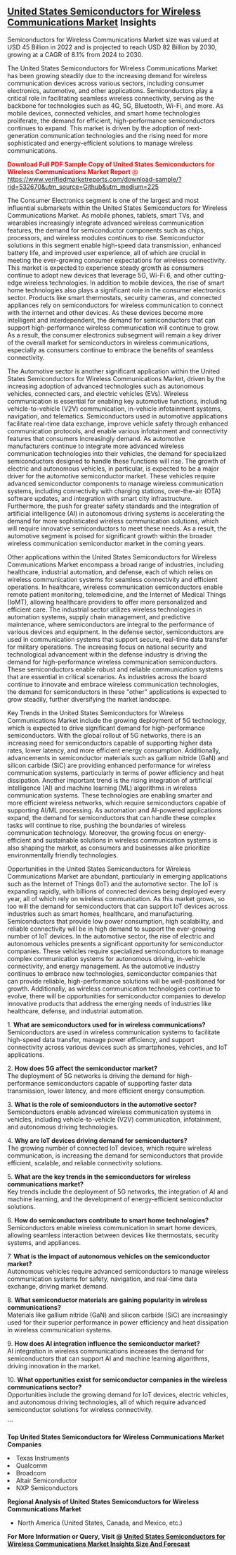 <h2><a href="https://www.verifiedmarketreports.com/download-sample/?rid=532670&amp;utm_source=Github&amp;utm_medium=225" target="_blank">United States Semiconductors for Wireless Communications Market</a> Insights</h2><p>Semiconductors for Wireless Communications Market size was valued at USD 45 Billion in 2022 and is projected to reach USD 82 Billion by 2030, growing at a CAGR of 8.1% from 2024 to 2030.</p><p> <p>The United States Semiconductors for Wireless Communications Market has been growing steadily due to the increasing demand for wireless communication devices across various sectors, including consumer electronics, automotive, and other applications. Semiconductors play a critical role in facilitating seamless wireless connectivity, serving as the backbone for technologies such as 4G, 5G, Bluetooth, Wi-Fi, and more. As mobile devices, connected vehicles, and smart home technologies proliferate, the demand for efficient, high-performance semiconductors continues to expand. This market is driven by the adoption of next-generation communication technologies and the rising need for more sophisticated and energy-efficient solutions to manage wireless communications. <p><span class=""><span style="color: #ff0000;"><strong>Download Full PDF Sample Copy of United States Semiconductors for Wireless Communications Market Report</strong> @ </span><a href="https://www.verifiedmarketreports.com/download-sample/?rid=532670&amp;utm_source=Github&amp;utm_medium=225" target="_blank">https://www.verifiedmarketreports.com/download-sample/?rid=532670&amp;utm_source=Github&amp;utm_medium=225</a></span></p></p> <p>The Consumer Electronics segment is one of the largest and most influential submarkets within the United States Semiconductors for Wireless Communications Market. As mobile phones, tablets, smart TVs, and wearables increasingly integrate advanced wireless communication features, the demand for semiconductor components such as chips, processors, and wireless modules continues to rise. Semiconductor solutions in this segment enable high-speed data transmission, enhanced battery life, and improved user experience, all of which are crucial in meeting the ever-growing consumer expectations for wireless connectivity. This market is expected to experience steady growth as consumers continue to adopt new devices that leverage 5G, Wi-Fi 6, and other cutting-edge wireless technologies. In addition to mobile devices, the rise of smart home technologies also plays a significant role in the consumer electronics sector. Products like smart thermostats, security cameras, and connected appliances rely on semiconductors for wireless communication to connect with the internet and other devices. As these devices become more intelligent and interdependent, the demand for semiconductors that can support high-performance wireless communication will continue to grow. As a result, the consumer electronics subsegment will remain a key driver of the overall market for semiconductors in wireless communications, especially as consumers continue to embrace the benefits of seamless connectivity. <p>The Automotive sector is another significant application within the United States Semiconductors for Wireless Communications Market, driven by the increasing adoption of advanced technologies such as autonomous vehicles, connected cars, and electric vehicles (EVs). Wireless communication is essential for enabling key automotive functions, including vehicle-to-vehicle (V2V) communication, in-vehicle infotainment systems, navigation, and telematics. Semiconductors used in automotive applications facilitate real-time data exchange, improve vehicle safety through enhanced communication protocols, and enable various infotainment and connectivity features that consumers increasingly demand. As automotive manufacturers continue to integrate more advanced wireless communication technologies into their vehicles, the demand for specialized semiconductors designed to handle these functions will rise. The growth of electric and autonomous vehicles, in particular, is expected to be a major driver for the automotive semiconductor market. These vehicles require advanced semiconductor components to manage wireless communication systems, including connectivity with charging stations, over-the-air (OTA) software updates, and integration with smart city infrastructure. Furthermore, the push for greater safety standards and the integration of artificial intelligence (AI) in autonomous driving systems is accelerating the demand for more sophisticated wireless communication solutions, which will require innovative semiconductors to meet these needs. As a result, the automotive segment is poised for significant growth within the broader wireless communication semiconductor market in the coming years. <p>Other applications within the United States Semiconductors for Wireless Communications Market encompass a broad range of industries, including healthcare, industrial automation, and defense, each of which relies on wireless communication systems for seamless connectivity and efficient operations. In healthcare, wireless communication semiconductors enable remote patient monitoring, telemedicine, and the Internet of Medical Things (IoMT), allowing healthcare providers to offer more personalized and efficient care. The industrial sector utilizes wireless technologies in automation systems, supply chain management, and predictive maintenance, where semiconductors are integral to the performance of various devices and equipment. In the defense sector, semiconductors are used in communication systems that support secure, real-time data transfer for military operations. The increasing focus on national security and technological advancement within the defense industry is driving the demand for high-performance wireless communication semiconductors. These semiconductors enable robust and reliable communication systems that are essential in critical scenarios. As industries across the board continue to innovate and embrace wireless communication technologies, the demand for semiconductors in these "other" applications is expected to grow steadily, further diversifying the market landscape. <p>Key Trends in the United States Semiconductors for Wireless Communications Market include the growing deployment of 5G technology, which is expected to drive significant demand for high-performance semiconductors. With the global rollout of 5G networks, there is an increasing need for semiconductors capable of supporting higher data rates, lower latency, and more efficient energy consumption. Additionally, advancements in semiconductor materials such as gallium nitride (GaN) and silicon carbide (SiC) are providing enhanced performance for wireless communication systems, particularly in terms of power efficiency and heat dissipation. Another important trend is the rising integration of artificial intelligence (AI) and machine learning (ML) algorithms in wireless communication systems. These technologies are enabling smarter and more efficient wireless networks, which require semiconductors capable of supporting AI/ML processing. As automation and AI-powered applications expand, the demand for semiconductors that can handle these complex tasks will continue to rise, pushing the boundaries of wireless communication technology. Moreover, the growing focus on energy-efficient and sustainable solutions in wireless communication systems is also shaping the market, as consumers and businesses alike prioritize environmentally friendly technologies. <p>Opportunities in the United States Semiconductors for Wireless Communications Market are abundant, particularly in emerging applications such as the Internet of Things (IoT) and the automotive sector. The IoT is expanding rapidly, with billions of connected devices being deployed every year, all of which rely on wireless communication. As this market grows, so too will the demand for semiconductors that can support IoT devices across industries such as smart homes, healthcare, and manufacturing. Semiconductors that provide low power consumption, high scalability, and reliable connectivity will be in high demand to support the ever-growing number of IoT devices. In the automotive sector, the rise of electric and autonomous vehicles presents a significant opportunity for semiconductor companies. These vehicles require specialized semiconductors to manage complex communication systems for autonomous driving, in-vehicle connectivity, and energy management. As the automotive industry continues to embrace new technologies, semiconductor companies that can provide reliable, high-performance solutions will be well-positioned for growth. Additionally, as wireless communication technologies continue to evolve, there will be opportunities for semiconductor companies to develop innovative products that address the emerging needs of industries like healthcare, defense, and industrial automation. <p>1. <strong>What are semiconductors used for in wireless communications?</strong><br>Semiconductors are used in wireless communication systems to facilitate high-speed data transfer, manage power efficiency, and support connectivity across various devices such as smartphones, vehicles, and IoT applications.</p> <p>2. <strong>How does 5G affect the semiconductor market?</strong><br>The deployment of 5G networks is driving the demand for high-performance semiconductors capable of supporting faster data transmission, lower latency, and more efficient energy consumption.</p> <p>3. <strong>What is the role of semiconductors in the automotive sector?</strong><br>Semiconductors enable advanced wireless communication systems in vehicles, including vehicle-to-vehicle (V2V) communication, infotainment, and autonomous driving technologies.</p> <p>4. <strong>Why are IoT devices driving demand for semiconductors?</strong><br>The growing number of connected IoT devices, which require wireless communication, is increasing the demand for semiconductors that provide efficient, scalable, and reliable connectivity solutions.</p> <p>5. <strong>What are the key trends in the semiconductors for wireless communications market?</strong><br>Key trends include the deployment of 5G networks, the integration of AI and machine learning, and the development of energy-efficient semiconductor solutions.</p> <p>6. <strong>How do semiconductors contribute to smart home technologies?</strong><br>Semiconductors enable wireless communication in smart home devices, allowing seamless interaction between devices like thermostats, security systems, and appliances.</p> <p>7. <strong>What is the impact of autonomous vehicles on the semiconductor market?</strong><br>Autonomous vehicles require advanced semiconductors to manage wireless communication systems for safety, navigation, and real-time data exchange, driving market demand.</p> <p>8. <strong>What semiconductor materials are gaining popularity in wireless communications?</strong><br>Materials like gallium nitride (GaN) and silicon carbide (SiC) are increasingly used for their superior performance in power efficiency and heat dissipation in wireless communication systems.</p> <p>9. <strong>How does AI integration influence the semiconductor market?</strong><br>AI integration in wireless communications increases the demand for semiconductors that can support AI and machine learning algorithms, driving innovation in the market.</p> <p>10. <strong>What opportunities exist for semiconductor companies in the wireless communications sector?</strong><br>Opportunities include the growing demand for IoT devices, electric vehicles, and autonomous driving technologies, all of which require advanced semiconductor solutions for wireless connectivity.</p> ```</p><p><strong>Top United States Semiconductors for Wireless Communications Market Companies</strong></p><div data-test-id=""><p><li>Texas Instruments</li><li> Qualcomm</li><li> Broadcom</li><li> Altair Semiconductor</li><li> NXP Semiconductors</li></p><div><strong>Regional Analysis of&nbsp;United States Semiconductors for Wireless Communications Market</strong></div><ul><li dir="ltr"><p dir="ltr">North America&nbsp;(United States, Canada, and Mexico, etc.)</p></li></ul><p><strong>For More Information or Query, Visit @&nbsp;</strong><strong><a href="https://www.verifiedmarketreports.com/product/semiconductors-for-wireless-communications-market-size-and-forecast/?utm_source=Github&amp;utm_medium=225" target="_blank">United States Semiconductors for Wireless Communications Market Insights Size And Forecast</a></strong></p></div>
